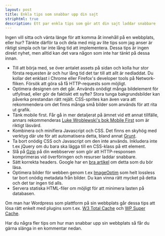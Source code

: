 ```yaml
---
layout: post
title: Enkla tips som snabbar upp din sajt
striphtml: true
description: Ett par enkla tips som gör att din sajt laddar snabbare
---
```


Ingen vill sitta och vänta länge för att komma åt innehåll på en webbplats, eller hur? Tänkte därför ta och dela med mig av lite tips som jag anser är riktigt simpla och tar inte lång tid att implementera. Dessa tips är ingen direkt nyhet, men alltid kan det vara någon som inte har tänkt på dessa innan.

* Till att börja med, se över antalet assets på sidan och kolla hur stor första requesten är och hur lång tid det tar till att allt är nedladdat. Du kollar det enklast i Chrome eller Firefox's developer tools på Network-fliken. Försök att göra så få HTTP-requests som möjligt.  
* Optimera designen om det går. Används onödigt många bildelement för utfyllnad, eller gör de faktiskt ett syfte? Stora tunga bakgrundsbilder kan påverka prestandan rätt rejält. CSS-sprites kan även vara att rekommendera om det finns många små bilder som används för att rita ut grafik. 
* Tänk mobile first. Får gå in mer detaljerat på ämnet vid ett annat tillfälle, annars rekommenderas [Luke Wroblewski's bok Mobile First](http://www.abookapart.com/products/mobile-first) som är riktigt läsvärd. 
* Kombinera och minifiera Javascript och CSS. Det finns en skyhög med verktyg där ute för att automatisera detta, bland annat [Grunt](http://gruntjs.com/).
* Ta bort onödig CSS och Javascript om den inte används. Inkludera inte t.ex jQuery om du bara ska lägga till en CSS-klass på ett element. 
* Slå på [Gzip](https://developers.google.com/speed/articles/gzip) på din webbserver som gör att HTTP-responsen komprimeras vid överföringen och resurser laddar snabbare. 
* Sätt korrekta headers. Google har en [bra artikel](https://developers.google.com/speed/docs/best-practices/caching) om detta som du bör läsa.
* Optimera bilder för webben genom t.ex [ImageOptim](http://imageoptim.com/) som helt lossless tar bort onödig metadata från bilder. Du kan vinna rätt mycket på detta och det tar ingen tid alls.
* Servera statiska HTML-filer om möjligt för att minimera lasten på databasen.

Om man har Wordpress som plattform på sin webbplats går dessa tips att lösa rätt enkelt med plugins som t.ex. [W3 Total Cache](http://wordpress.org/extend/plugins/w3-total-cache/) och [WP Super Cache](http://wordpress.org/extend/plugins/wp-super-cache/). 

Har du några fler tips om hur man snabbar upp sin webbplats så får du gärna slänga in en kommentar nedan. 